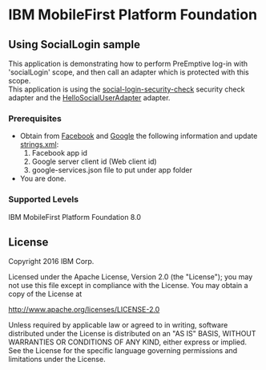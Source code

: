 IBM MobileFirst Platform Foundation
===

## Using SocialLogin sample
This application is demonstrating how to perform PreEmptive log-in with 'socialLogin' scope, and then call an adapter which is protected with this scope.  
This application is using the [social-login-security-check](../social-login-security-check/README.md) security check adapter and the [HelloSocialUserAdapter](../HelloSocialUserAdapter/README.md) adapter.

### Prerequisites

* Obtain from [Facebook](https://developers.facebook.com/docs/android/getting-started) and [Google](https://developers.google.com/identity/sign-in/android/start-integrating) the following information and update [strings.xml](app/src/main/res/values/strings.xml):
   1. Facebook app id
   2. Google server client id (Web client id)
   3. google-services.json file to put under app folder
* You are done.

### Supported Levels
IBM MobileFirst Platform Foundation 8.0

## License
Copyright 2016 IBM Corp.

Licensed under the Apache License, Version 2.0 (the "License");
you may not use this file except in compliance with the License.
You may obtain a copy of the License at

http://www.apache.org/licenses/LICENSE-2.0

Unless required by applicable law or agreed to in writing, software
distributed under the License is distributed on an "AS IS" BASIS,
WITHOUT WARRANTIES OR CONDITIONS OF ANY KIND, either express or implied.
See the License for the specific language governing permissions and
limitations under the License.
